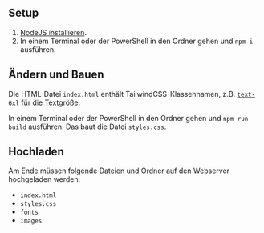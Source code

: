 
## Setup

1. [NodeJS installieren](https://nodejs.org/en/download/prebuilt-installer).
2. In einem Terminal oder der PowerShell in den Ordner gehen und `npm i` ausführen.

## Ändern und Bauen

Die HTML-Datei `index.html` enthält TailwindCSS-Klassennamen, z.B. [`text-6xl` für die Textgröße](https://v1.tailwindcss.com/docs/font-size).

In einem Terminal oder der PowerShell in den Ordner gehen und `npm run build` ausführen.
Das baut die Datei `styles.css`.

## Hochladen

Am Ende müssen folgende Dateien und Ordner auf den Webserver hochgeladen werden:

* `index.html`
* `styles.css`
* `fonts`
* `images`

